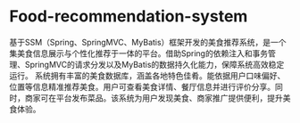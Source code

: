 # Food-recommendation-system
基于SSM（Spring、SpringMVC、MyBatis）框架开发的美食推荐系统，是一个集美食信息展示与个性化推荐于一体的平台。借助Spring的依赖注入和事务管理、SpringMVC的请求分发以及MyBatis的数据持久化能力，保障系统高效稳定运行。  系统拥有丰富的美食数据库，涵盖各地特色佳肴。能依据用户口味偏好、位置等信息精准推荐美食。用户可查看美食详情、餐厅信息并进行评价分享。同时，商家可在平台发布菜品。该系统为用户发现美食、商家推广提供便利，提升美食体验。 
